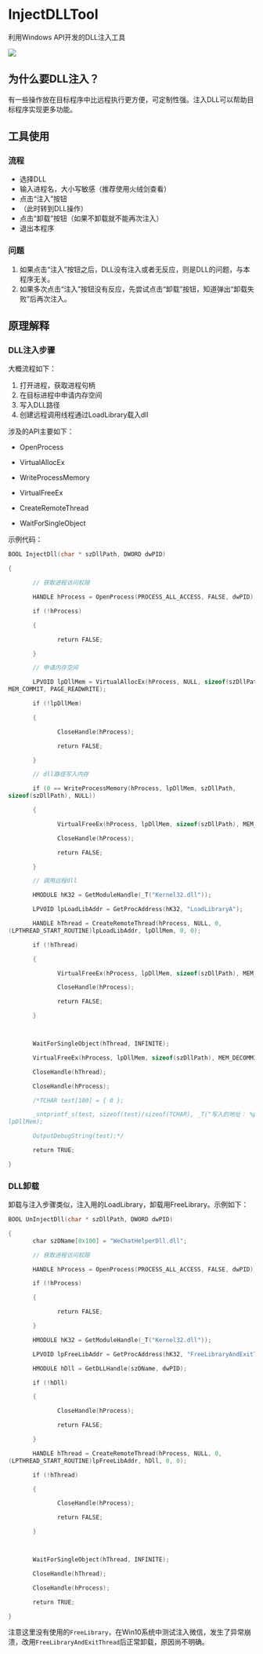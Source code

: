 # InjectDLLTool
利用Windows API开发的DLL注入工具

![](https://raw.githubusercontent.com/cnsimo/pic_bed/master/20190914005900.png)
## 为什么要DLL注入？
有一些操作放在目标程序中比远程执行更方便，可定制性强。注入DLL可以帮助目标程序实现更多功能。

## 工具使用
### 流程
- 选择DLL
- 输入进程名，大小写敏感（推荐使用火绒剑查看）
- 点击“注入”按钮
- （此时转到DLL操作）
- 点击“卸载”按钮（如果不卸载就不能再次注入）
- 退出本程序
### 问题
1. 如果点击“注入”按钮之后，DLL没有注入或者无反应，则是DLL的问题，与本程序无关。
2. 如果多次点击“注入”按钮没有反应，先尝试点击“卸载”按钮，知道弹出“卸载失败”后再次注入。

## 原理解释
### DLL注入步骤
大概流程如下：
1. 打开进程，获取进程句柄
2. 在目标进程中申请内存空间
3. 写入DLL路径
4. 创建远程调用线程通过LoadLibrary载入dll

涉及的API主要如下：
- OpenProcess
- VirtualAllocEx

- WriteProcessMemory

- VirtualFreeEx

- CreateRemoteThread

- WaitForSingleObject

示例代码：
```c++
BOOL InjectDll(char * szDllPath, DWORD dwPID)

{

       // 获取进程访问权限

       HANDLE hProcess = OpenProcess(PROCESS_ALL_ACCESS, FALSE, dwPID);

       if (!hProcess)

       {

              return FALSE;

       }

       // 申请内存空间

       LPVOID lpDllMem = VirtualAllocEx(hProcess, NULL, sizeof(szDllPath), 
MEM_COMMIT, PAGE_READWRITE);

       if (!lpDllMem)

       {

              CloseHandle(hProcess);

              return FALSE;

       }

       // dll路径写入内存

       if (0 == WriteProcessMemory(hProcess, lpDllMem, szDllPath, 
sizeof(szDllPath), NULL))

       {

              VirtualFreeEx(hProcess, lpDllMem, sizeof(szDllPath), MEM_DECOMMIT);

              CloseHandle(hProcess);

              return FALSE;

       }

       // 调用远程dll

       HMODULE hK32 = GetModuleHandle(_T("Kernel32.dll"));

       LPVOID lpLoadLibAddr = GetProcAddress(hK32, "LoadLibraryA");

       HANDLE hThread = CreateRemoteThread(hProcess, NULL, 0, 
(LPTHREAD_START_ROUTINE)lpLoadLibAddr, lpDllMem, 0, 0);

       if (!hThread)

       {

              VirtualFreeEx(hProcess, lpDllMem, sizeof(szDllPath), MEM_DECOMMIT);

              CloseHandle(hProcess);

              return FALSE;

       }



       WaitForSingleObject(hThread, INFINITE);

       VirtualFreeEx(hProcess, lpDllMem, sizeof(szDllPath), MEM_DECOMMIT);

       CloseHandle(hThread);

       CloseHandle(hProcess);

       /*TCHAR test[100] = { 0 };

       _sntprintf_s(test, sizeof(test)/sizeof(TCHAR), _T("写入的地址： %p"), 
lpDllMem);

       OutputDebugString(test);*/

       return TRUE;

}

```

### DLL卸载

卸载与注入步骤类似，注入用的LoadLibrary，卸载用FreeLibrary。示例如下：
```c++
BOOL UnInjectDll(char * szDllPath, DWORD dwPID)

{
       char szDName[0x100] = "WeChatHelperDll.dll";

       // 获取进程访问权限

       HANDLE hProcess = OpenProcess(PROCESS_ALL_ACCESS, FALSE, dwPID);

       if (!hProcess)

       {

              return FALSE;

       }

       HMODULE hK32 = GetModuleHandle(_T("Kernel32.dll"));

       LPVOID lpFreeLibAddr = GetProcAddress(hK32, "FreeLibraryAndExitThread");

       HMODULE hDll = GetDLLHandle(szDName, dwPID);

       if (!hDll)

       {

              CloseHandle(hProcess);

              return FALSE;

       }

       HANDLE hThread = CreateRemoteThread(hProcess, NULL, 0, 
(LPTHREAD_START_ROUTINE)lpFreeLibAddr, hDll, 0, 0);

       if (!hThread)

       {

              CloseHandle(hProcess);

              return FALSE;

       }



       WaitForSingleObject(hThread, INFINITE);

       CloseHandle(hThread);

       CloseHandle(hProcess);

       return TRUE;

}
```
注意这里没有使用的`FreeLibrary`，在Win10系统中测试注入微信，发生了异常崩溃，改用`FreeLibraryAndExitThread`后正常卸载，原因尚不明确。
